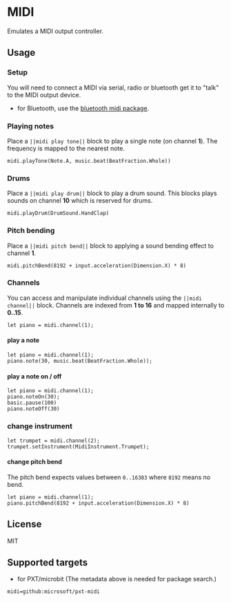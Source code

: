 # MIDI

Emulates a MIDI output controller.

## Usage

### Setup

You will need to connect a MIDI via serial, radio or bluetooth get it to "talk" to the MIDI output device.

* for Bluetooth, use the [bluetooth midi package](https://pxt.microbit.org/pkg/microsoft/pxt-bluetooth-midi).

### Playing notes

Place a ``||midi play tone||`` block to play a single note (on channel **1**). 
The frequency is mapped to the nearest note.

```block
midi.playTone(Note.A, music.beat(BeatFraction.Whole))
```

### Drums

Place a ``||midi play drum||`` block to play a drum sound. This blocks plays sounds on channel **10** which is reserved for drums.

```block
midi.playDrum(DrumSound.HandClap)
```

### Pitch bending

Place a ``||midi pitch bend||`` block to applying a sound bending effect to channel **1**.

```block
midi.pitchBend(8192 + input.acceleration(Dimension.X) * 8)
```

### Channels

You can access and manipulate individual channels using the ``||midi channel||`` block.
Channels are indexed from **1 to 16** and mapped internally to **0..15**.

```block
let piano = midi.channel(1);
```

#### play a note

```block
let piano = midi.channel(1);
piano.note(30, music.beat(BeatFraction.Whole));
```

#### play a note on / off

```block
let piano = midi.channel(1);
piano.noteOn(30);
basic.pause(100)
piano.noteOff(30)
```

### change instrument

```block
let trumpet = midi.channel(2);
trumpet.setInstrument(MidiInstrument.Trumpet);
```

#### change pitch bend

The pitch bend expects values between ``0..16383`` where ``8192`` means no bend.

```block
let piano = midi.channel(1);
piano.pitchBend(8192 + input.acceleration(Dimension.X) * 8)
```
## License

MIT

## Supported targets

* for PXT/microbit
(The metadata above is needed for package search.)

```package
midi=github:microsoft/pxt-midi
```